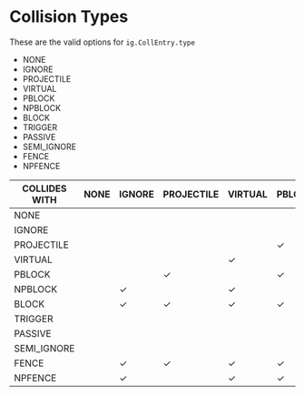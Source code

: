 # Collision Types

These are the valid options for `ig.CollEntry.type`

- NONE
- IGNORE
- PROJECTILE
- VIRTUAL
- PBLOCK
- NPBLOCK
- BLOCK
- TRIGGER
- PASSIVE
- SEMI_IGNORE
- FENCE
- NPFENCE


COLLIDES WITH|NONE|IGNORE|PROJECTILE|VIRTUAL|PBLOCK|NPBLOCK|BLOCK|TRIGGER|PASSIVE|SEMI_IGNORE|FENCE|NPFENCE
 --- | --- | --- | --- | --- | --- | --- | --- | --- | --- | --- | --- | --- 
NONE| | | | | | | | | | | | 
IGNORE| | | | | |   ✓  |   ✓  | | | |   ✓  |   ✓  
PROJECTILE| | | | |   ✓  | |   ✓  | | | |   ✓  | 
VIRTUAL| | | |   ✓  | |   ✓  |   ✓  | | | |   ✓  |   ✓  
PBLOCK| | |   ✓  | |   ✓  | |   ✓  | | | |   ✓  | 
NPBLOCK| |   ✓  | |   ✓  | | |   ✓  | | | |   ✓  |   ✓  
BLOCK| |   ✓  |   ✓  |   ✓  |   ✓  |   ✓  |   ✓  | | |   ✓  |   ✓  |   ✓  
TRIGGER| | | | | | | | | | | | 
PASSIVE| | | | | | |   ✓  | | | | | 
SEMI_IGNORE| | | | | |   ✓  |   ✓  | | | |   ✓  |   ✓  
FENCE| |   ✓  |   ✓  |   ✓  |   ✓  |   ✓  |   ✓  | | |   ✓  |   ✓  |   ✓  
NPFENCE| |   ✓  | |   ✓  |   ✓  |   ✓  |   ✓  | | |   ✓  |   ✓  |   ✓  
